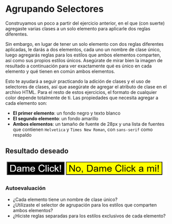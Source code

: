 # Agrupando Selectores

Construyamos un poco a partir del ejercicio anterior, en el que (con suerte) agregaste varias clases a un solo elemento para aplicarle dos reglas diferentes.

Sin embargo, en lugar de tener un solo elemento con dos reglas diferentes aplicadas, le darás a dos elementos, cada uno un nombre de clase único, luego agregarás reglas para los estilos que ambos elementos comparten, así como sus propios estilos únicos. Asegúrate de mirar bien la imagen de resultado a continuación para ver exactamente qué es único en cada elemento y qué tienen en común ambos elementos.

Esto te ayudará a seguir practicando la adición de clases y el uso de selectores de clases, así que asegúrate de agregar el atributo de clase en el archivo HTML. Para el resto de estos ejercicios, el formato de cualquier color depende totalmente de ti. Las propiedades que necesita agregar a cada elemento son:

* **El primer elemento**: un fondo negro y texto blanco
* **El segundo elemento**: un fondo amarillo
* **Ambos elementos**: un tamaño de fuente de 28px y una lista de fuentes que contienen `Helvetica` y `Times New Roman`, con `sans-serif` como respaldo

## Resultado deseado
![resultado deseado](./resultado-deseado.png)


### Autoevaluación
- ¿Cada elemento tiene un nombre de clase único?
- ¿Utilizaste el selector de agrupación para los estilos que comparten ambos elementos?
- ¿Hiciste reglas separadas para los estilos exclusivos de cada elemento?